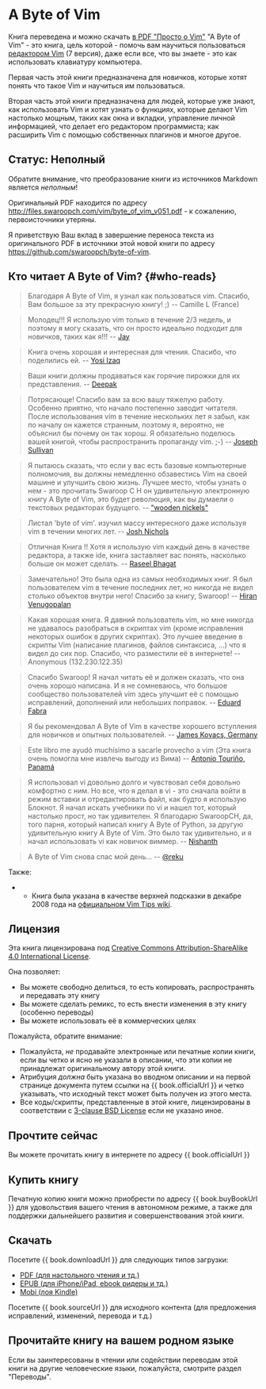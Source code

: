 # A Byte of Vim

Книга переведена и можно скачать [в PDF "Просто о Vim"](http://rus-linux.net/MyLDP/BOOKS/Vim/prosto-o-vim.pdf)
"A Byte of Vim" - это книга, цель которой - помочь вам научиться пользоваться [редактором Vim](http://www.vim.org) (7 версия), даже если все, что вы знаете - это как использовать клавиатуру компьютера.

Первая часть этой книги предназначена для новичков, которые хотят понять что такое Vim и научиться им пользоваться.

Вторая часть этой книги предназначена для людей, которые уже знают, как использовать Vim и хотят узнать о функциях, которые делают Vim настолько мощным, таких как окна и вкладки, управление личной информацией, что делает его редактором программиста; как расширить Vim с помощью собственных плагинов и многое другое.

## Статус: Неполный

Обратите внимание, что преобразование книги из источников Markdown является *неполным*!

Оригинальный PDF находится по адресу http://files.swaroopch.com/vim/byte_of_vim_v051.pdf - к сожалению, первоисточники утеряны.

Я приветствую Ваш вклад в завершение переноса текста из оригинального PDF в источники этой новой книги по адресу https://github.com/swaroopch/byte-of-vim.

## Кто читает A Byte of Vim? {#who-reads}

> Благодаря A Byte of Vim, я узнал как пользоваться vim. Спасибо, Вам большое за эту прекрасную книгу! ;)
> -- Camille L (France)

<!-- -->

> Молодец!!! Я использую vim только в течение 2/3 недель, и поэтому я могу сказать, что он просто идеально подходит для новичков, таких как я!!!
> -- [Jay](https://groups.google.com/group/vim_use/msg/e1625069d4ea0ef9)

<!-- -->

> Книга очень хорошая и интересная для чтения. Спасибо, что поделились ей.
> -- [Yosi Izaq](http://groups.google.com/group/vim_use/msg/09ca306a67b9d2cd)

<!-- -->

> Ваши книги должны продаваться как горячие пирожки для их представления.
> -- [Deepak](http://twitter.com/peerlessdeepak/status/1024279089)

<!-- -->

> Потрясающе! Спасибо вам за всю вашу тяжелую работу. Особенно приятно, что начало постепенно заводит читателя. После использования vim в течение нескольких лет я забыл, как по началу он кажется странным, поэтому я, вероятно, не объяснил бы почему он так хорош. Я обязательно поделюсь вашей книгой, чтобы распространить пропаганду vim. ;-)
> -- [Joseph Sullivan](http://groups.google.com/group/vim_use/msg/362a82a4af132317)

<!-- -->

> Я пытаюсь сказать, что если у вас есть базовые компьютерные полномочия, вы должны немедленно обзавестись Vim на своей машине и улучшить свою жизнь. Лучшее место, чтобы узнать о нем - это прочитать Swaroop C H он удивительную электронную книгу A Byte of Vim, это будет революция, как вы думаели о текстовых редакторах будущего.
> -- ["wooden nickels"](http://woodennickels.posterous.com/text-editing-your-way-to-heave)

<!-- -->

> Листал 'byte of vim'. изучил массу интересного даже используя vim в течении многих лет.
> -- [Josh Nichols](http://twitter.com/techpickles/status/1025775542)

<!-- -->

> Отличная Книга !! Хотя я использую vim каждый день в качестве редактора, а также ide, книга заставляет вас понять, насколько больше он может сделать.
> -- [Raseel Bhagat](http://twitter.com/raseel/status/1024291090)

<!-- -->

> Замечательно! Это была одна из самых необходимых книг. Я был пользователем vim в течение последних лет, но никогда не видел столько объектов внутри него! Спасибо за книгу, Swaroop!
> -- [Hiran Venugopalan](http://www.swaroopch.com/2008/11/25/a-free-book-on-vim/)

<!-- -->

> Какая хорошая книга. Я давний пользователь vim, но мне никогда не удавалось разобраться в скриптах vim (кроме исправления некоторых ошибок в других скриптах). Это лучшее введение в скрипты Vim (написание плагинов, файлов синтаксиса, ...) что я видел до сих пор. Спасибо, что разместили её в интернете!
> -- Anonymous (132.230.122.35)

<!-- -->

> Спасибо Swaroop! Я начал читать её и должен сказать, что она очень хорошо написана. И я не сомневаюсь, что большое сообщество пользователей vim здесь улучшит её с помощью исправлений, дополнений или небольших поправок.
> -- [Eduard Fabra](http://groups.google.com/group/vim_use/msg/dac94f3332f733e4)

<!-- -->

> Я бы рекомендовал A Byte of Vim в качестве хорошего вступления для новичков и опытных пользователей.
> -- [James Kovacs, Germany](http://twitter.com/JamesKovacs/statuses/19106427185)

<!-- -->

> Este libro me ayudó muchísimo a sacarle provecho a vim
> (Эта книга очень помогла мне извлечь выгоду из Вима)
> -- [Antonio Touriño, Panamá](http://twitter.com/techiebits/status/19079448462)

<!-- -->

> Я использовал vi довольно долго и чувствовал себя довольно комфортно с ним. Но все, что я делал в vi - это сначала войти в режим вставки и отредактировать файл, как будто я использую Блокнот. Я начал искать учебники по vi и нашел тот, который настолько прост, но так удивителен. Я благодарю SwaroopCH, да, того парня, который написал книгу A Byte of Python, за другую удивительную книгу A Byte of Vim. Это было так удивительно, и я начал использовать vi как новичок виммер.
> -- [Nishanth](http://pyandme.blogspot.com/2010/02/vim-mode.html)

<!-- -->

> A Byte of Vim снова спас мой день...
> -- [@reku](http://twitter.com/reku/status/14579836693)

Также:

- - Книга была указана в качестве верхней подсказки в декабре 2008 года на [официальном Vim Tips wiki](http://vim.wikia.com/wiki/Main_Page#Did_you_know.3F_view_archive).

## Лицензия

Эта книга лицензирована под [Creative Commons Attribution-ShareAlike 4.0 International License](http://creativecommons.org/licenses/by-sa/4.0/).

Она позволяет:

- Вы можете свободно делиться, то есть копировать, распространять и передавать эту книгу
- Вы можете сделать ремикс, то есть внести изменения в эту книгу (особенно переводы)
- Вы можете использовать её в коммерческих целях

Пожалуйста, обратите внимание:

- Пожалуйста, *не* продавайте электронные или печатные копии книги, если вы четко и ясно не указали в описании, что эти копии не принадлежат оригинальному автору этой книги.
- Атрибуция *должна* быть указана во вводном описании и на первой странице документа путем ссылки на {{ book.officialUrl }} и четко указывать, что исходный текст может быть получен из этого места.
- Все коды/скрипты, представленные в этой книге, лицензированы в соответствии с [3-clause BSD License](http://www.opensource.org/licenses/bsd-license.php) если не указано иное.

## Прочтите сейчас

Вы можете прочитать книгу в интернете по адресу {{ book.officialUrl }}

## Купить книгу

Печатную копию книги можно приобрести по адресу {{ book.buyBookUrl }} для удовольствия вашего чтения в автономном режиме, а также для поддержки дальнейшего развития и совершенствования этой книги.

## Скачать

Посетите {{ book.downloadUrl }} для следующих типов загрузки:

- [PDF (для настольного чтения и тд.)](https://www.gitbook.com/download/pdf/book/swaroopch/byte-of-vim)
- [EPUB (для iPhone/iPad, ebook ридеры и тд.)](https://www.gitbook.com/download/epub/book/swaroopch/byte-of-vim)
- [Mobi (лоя Kindle)](https://www.gitbook.com/download/mobi/book/swaroopch/byte-of-vim)

Посетите {{ book.sourceUrl }} для исходного контента (для предложения исправлений, изменений, перевода и т.д.)

## Прочитайте книгу на вашем родном языке

Если вы заинтересованы в чтении или содействии переводам этой книги на другие человеческие языки, пожалуйста, смотрите раздел "Переводы".
